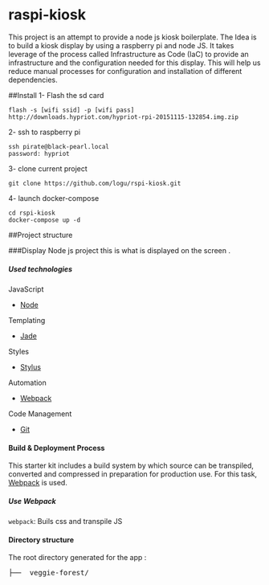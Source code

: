 # raspi-kiosk

This project is an attempt to provide a node js kiosk boilerplate. The Idea is to build a kiosk display by using a
raspberry pi and node JS. It takes leverage of the process called Infrastructure as Code (IaC) to provide an
infrastructure and the configuration needed for this display. This will help us reduce manual processes for
configuration and installation of different dependencies.

##Install
1- Flash the sd card

````
flash -s [wifi ssid] -p [wifi pass] http://downloads.hypriot.com/hypriot-rpi-20151115-132854.img.zip
````
2- ssh to raspberry pi
````
ssh pirate@black-pearl.local
password: hypriot
````
3- clone current project
````
git clone https://github.com/logu/rspi-kiosk.git
````
4- launch docker-compose
````
cd rspi-kiosk
docker-compose up -d
````

##Project structure

###Display
Node js project this is what is displayed on the screen .

##### Used technologies

JavaScript
- [Node](https://nodejs.org/)

Templating
- [Jade](https://pugjs.org/api/getting-started.html)

Styles
- [Stylus](http://stylus-lang.com/)

Automation
- [Webpack](https://webpack.github.io/docs/)

Code Management
- [Git](https://git-scm.com/)


#### Build & Deployment Process

This starter kit includes a build system by which source can be transpiled, converted and compressed in preparation for production use. For this task, [Webpack](https://webpack.github.io/docs/) is used.

##### Use Webpack

`webpack`: Buils css and transpile JS

#### Directory structure

The root directory generated for the app :
<pre>
├──  veggie-forest/
</pre>
